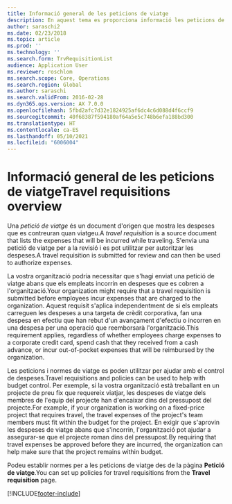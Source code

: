 ```yaml
---
title: Informació general de les peticions de viatge
description: En aquest tema es proporciona informació les peticions de viatge. Una petició de viatge documenta les despeses de viatge planificades.
author: saraschi2
ms.date: 02/23/2018
ms.topic: article
ms.prod: ''
ms.technology: ''
ms.search.form: TrvRequisitionList
audience: Application User
ms.reviewer: roschlom
ms.search.scope: Core, Operations
ms.search.region: Global
ms.author: saraschi
ms.search.validFrom: 2016-02-28
ms.dyn365.ops.version: AX 7.0.0
ms.openlocfilehash: 5fbd2afc7d32e1824925af6dc4c6d088d4f6ccf9
ms.sourcegitcommit: 40f68387f594180af64a5e5c748b6efa188bd300
ms.translationtype: HT
ms.contentlocale: ca-ES
ms.lasthandoff: 05/10/2021
ms.locfileid: "6006004"
---
```

# <a name="travel-requisitions-overview"></a><span data-ttu-id="411cd-104">Informació general de les peticions de viatge</span><span class="sxs-lookup"><span data-stu-id="411cd-104">Travel requisitions overview</span></span>

<span data-ttu-id="411cd-105">Una *petició de viatge* és un document d'origen que mostra les despeses que es contreuran quan viatgeu.</span><span class="sxs-lookup"><span data-stu-id="411cd-105">A *travel requisition* is a source document that lists the expenses that will be incurred while traveling.</span></span> <span data-ttu-id="411cd-106">S'envia una petició de viatge per a la revisió i es pot utilitzar per autoritzar les despeses.</span><span class="sxs-lookup"><span data-stu-id="411cd-106">A travel requisition is submitted for review and can then be used to authorize expenses.</span></span>

<span data-ttu-id="411cd-107">La vostra organització podria necessitar que s'hagi enviat una petició de viatge abans que els empleats incorrin en despeses que es cobren a l'organització.</span><span class="sxs-lookup"><span data-stu-id="411cd-107">Your organization might require that a travel requisition is submitted before employees incur expenses that are charged to the organization.</span></span> <span data-ttu-id="411cd-108">Aquest requisit s'aplica independentment de si els empleats carreguen les despeses a una targeta de crèdit corporativa, fan una despesa en efectiu que han rebut d'un avançament d'efectiu o incorren en una despesa per una operació que reemborsarà l'organització.</span><span class="sxs-lookup"><span data-stu-id="411cd-108">This requirement applies, regardless of whether employees charge expenses to a corporate credit card, spend cash that they received from a cash advance, or incur out-of-pocket expenses that will be reimbursed by the organization.</span></span>

<span data-ttu-id="411cd-109">Les peticions i normes de viatge es poden utilitzar per ajudar amb el control de despeses.</span><span class="sxs-lookup"><span data-stu-id="411cd-109">Travel requisitions and policies can be used to help with budget control.</span></span> <span data-ttu-id="411cd-110">Per exemple, si la vostra organització està treballant en un projecte de preu fix que requereix viatjar, les despeses de viatge dels membres de l'equip del projecte han d'encaixar dins del pressupost del projecte.</span><span class="sxs-lookup"><span data-stu-id="411cd-110">For example, if your organization is working on a fixed-price project that requires travel, the travel expenses of the project's team members must fit within the budget for the project.</span></span> <span data-ttu-id="411cd-111">En exigir que s'aprovin les despeses de viatge abans que s'incorrin, l'organització pot ajudar a assegurar-se que el projecte roman dins del pressupost.</span><span class="sxs-lookup"><span data-stu-id="411cd-111">By requiring that travel expenses be approved before they are incurred, the organization can help make sure that the project remains within budget.</span></span>

<span data-ttu-id="411cd-112">Podeu establir normes per a les peticions de viatge des de la pàgina **Petició de viatge**.</span><span class="sxs-lookup"><span data-stu-id="411cd-112">You can set up policies for travel requisitions from the **Travel requisition** page.</span></span>


[!INCLUDE[footer-include](../includes/footer-banner.md)]
